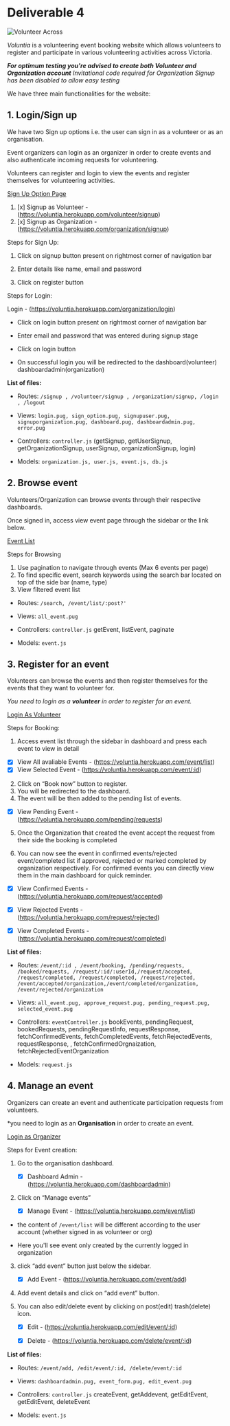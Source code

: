 
# Deliverable 4
  

![Volunteer Across](https://lh3.googleusercontent.com/ShUHlPwkTzrn1GvYmLzMWQKuYpEcJZApCLZovFuXYAtCpXh39Zsqa3c73TGDgvlPf2fBV1hGfZu1)

 
*Voluntia* is a volunteering event booking website which allows volunteers to register and participate in various volunteering activities across Victoria.

  
***For optimum testing you're advised to create both Volunteer and Organization account***
*Invitational code required for Organization Signup has been disabled to allow easy testing*

 
We have three main functionalities for the website:

  

## 1. Login/Sign up

  
We have two Sign up options i.e. the user can sign in as a volunteer or as an organisation.

 
Event organizers can login as an organizer in order to create events and also authenticate incoming requests for volunteering.

 
Volunteers can register and login to view the events and register themselves for volunteering activities.

  
[Sign Up Option Page](https://voluntia.herokuapp.com/signup)

 1. [x] Signup as Volunteer - (https://voluntia.herokuapp.com/volunteer/signup)
 2. [x] Signup as Organization - (https://voluntia.herokuapp.com/organization/signup)
 

  

Steps for Sign Up:

  

1. Click on signup button present on rightmost corner of navigation bar

  

2. Enter details like name, email and password

  

3. Click on register button

  
  

Steps for Login:

Login - (https://voluntia.herokuapp.com/organization/login)

  

- Click on login button present on rightmost corner of navigation bar

  

- Enter email and password that was entered during signup stage

  

- Click on login button

  

- On successful login you will be redirected to the dashboard(volunteer) dashboardadmin(organization)

  

**List of files:**

  


 

- Routes: `/signup , /volunteer/signup , /organization/signup, /login , /logout`

- Views: `login.pug, sign_option.pug, signupuser.pug, signuporganization.pug, dashboard.pug, dashboardadmin.pug, error.pug`

- Controllers: `controller.js`
 (getSignup, getUserSignup, getOrganizationSignup, userSignup, organizationSignup, login)

- Models: `organization.js, user.js, event.js, db.js`

## 2. Browse event


Volunteers/Organization can browse events through their respective dashboards.

Once signed in, access view event page through the sidebar or the link below.

[Event List](https://voluntia.herokuapp.com/event/list)	

Steps for Browsing 
1. Use pagination to navigate through events (Max 6 events per page)
2. To find specific event, search keywords using the search bar located on top of the side bar (name, type)
3. View filtered event list

- Routes: `/search, /event/list/:post?'`

- Views: `all_event.pug`

- Controllers: `controller.js`
   getEvent, listEvent, paginate

- Models: `event.js`
  

## 3. Register for an event

  

Volunteers can browse the events and then register themselves for the events that they want to volunteer for.

  

*You need to login as a **volunteer** in order to register for an event.*

  

[Login As Volunteer](https://voluntia.herokuapp.com/dashboard)

  

Steps for Booking:

  

1. Access event list through the sidebar in dashboard and press each event to view in detail
 - [x] View All avaliable Events - (https://voluntia.herokuapp.com/event/list)
 - [x] View Selected Event - (https://voluntia.herokuapp.com/event/:id)

2. Click on “Book now” button to register.
3. You will be redirected to the dashboard.
4. The event will be then added to the pending list of events.

  

 - [x] View Pending Event - (https://voluntia.herokuapp.com/pending/requests)

5. Once the Organization that created the event  accept the request from their side the booking is completed 	

7. You can now see the event in confirmed events/rejected event/completed list if approved, rejected or marked completed by organization respectively. For confirmed events you can directly view them in the main dashboard for quick reminder.

  

 - [x] View Confirmed Events - (https://voluntia.herokuapp.com/request/accepted)
 - [x] View Rejected Events - (https://voluntia.herokuapp.com/request/rejected)
 - [x] View Completed Events -(https://voluntia.herokuapp.com/request/completed)


  

**List of files:**


- Routes: `/event/:id , /event/booking, /pending/requests, /booked/requests, /request/:id/:userId,/request/accepted, /request/completed, /request/completed, /request/rejected, /event/accepted/organization,/event/completed/organization, /event/rejected/organization`

- Views: `all_event.pug, approve_request.pug, pending_request.pug, selected_event.pug`

- Controllers: `eventController.js`
 bookEvents, pendingRequest, bookedRequests, pendingRequestInfo, requestResponse, fetchConfirmedEvents, fetchCompletedEvents, fetchRejectedEvents, requestResponse, , fetchConfirmedOrgnaization, fetchRejectedEventOrganization

- Models: `request.js`

## 4. Manage an event

  

Organizers can create an event and authenticate participation requests from volunteers.

*you need to login as an **Organisation** in order to create an event.

[Login as Organizer](https://voluntia.herokuapp.com/dashboardadmin)

  
Steps for Event creation:

  

1. Go to the organisation dashboard.
	 - [x] Dashboard Admin - (https://voluntia.herokuapp.com/dashboardadmin)



  

2. Click on “Manage events”

 

	 - [x] Manage Event - (https://voluntia.herokuapp.com/event/list)


* the content of `/event/list` will be different according to the user account (whether signed in as volunteer or org)

* Here you'll see event only created by the currently logged in organization

 
3. click “add event” button just below the sidebar.

	 - [x] Add Event - (https://voluntia.herokuapp.com/event/add)

  

5. Add event details and click on “add event” button.

6. You can also edit/delete event by clicking on post(edit) trash(delete) icon.

	 - [x] Edit - (https://voluntia.herokuapp.com/edit/event/:id)
	 - [x] Delete - (https://voluntia.herokuapp.com/delete/event/:id)

  

**List of files:**

  

- Routes: `/event/add, /edit/event/:id, /delete/event/:id`

- Views: `dashboardadmin.pug, event_form.pug, edit_event.pug`

- Controllers: `controller.js`
createEvent, getAddevent, getEditEvent, getEditEvent, deleteEvent

- Models: `event.js`